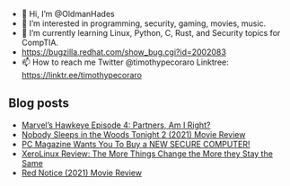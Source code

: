 - 👋 Hi, I’m @OldmanHades
- 👀 I’m interested in programming, security, gaming, movies, music.
- 🌱 I’m currently learning Linux, Python, C, Rust, and Security topics for CompTIA.
- https://bugzilla.redhat.com/show_bug.cgi?id=2002083
- 📫 How to reach me Twitter @timothypecoraro
Linktree: https://linktr.ee/timothypecoraro

## Blog posts
<!-- BLOG-POST-LIST:START -->
- [Marvel’s Hawkeye Episode 4: Partners, Am I Right?](https://medium.com/theuglymonster/marvels-hawkeye-episode-5-partners-am-i-right-fc4360d12b2?source=rss-5097f5c9b801------2)
- [Nobody Sleeps in the Woods Tonight 2 &lpar;2021&rpar; Movie Review](https://medium.com/@timothypecoraro/nobody-sleeps-in-the-woods-tonight-2-2021-movie-review-7e783e63daf3?source=rss-5097f5c9b801------2)
- [PC Magazine Wants You To Buy a NEW SECURE COMPUTER!](https://medium.com/@timothypecoraro/pc-magazine-wants-you-to-buy-a-new-secure-computer-faf1d5f40c83?source=rss-5097f5c9b801------2)
- [XeroLinux Review: The More Things Change the More they Stay the Same](https://medium.com/@timothypecoraro/xerolinux-review-the-more-things-change-the-more-they-stay-the-same-7f45cc29c5f8?source=rss-5097f5c9b801------2)
- [Red Notice &lpar;2021&rpar; Movie Review](https://medium.com/@timothypecoraro/red-notice-2021-movie-review-8ec71d0cae5d?source=rss-5097f5c9b801------2)
<!-- BLOG-POST-LIST:END -->
